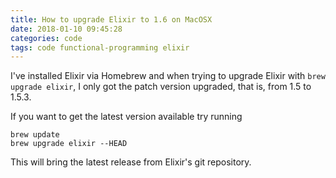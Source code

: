 ```yaml
---
title: How to upgrade Elixir to 1.6 on MacOSX
date: 2018-01-10 09:45:28
categories: code
tags: code functional-programming elixir
---
```


I've installed Elixir via Homebrew and when trying to upgrade Elixir with `brew upgrade elixir`, I only got the patch version upgraded, that is, from 1.5 to 1.5.3.

If you want to get the latest version available try running

```
brew update
brew upgrade elixir --HEAD
```

This will bring the latest release from Elixir's git repository.
